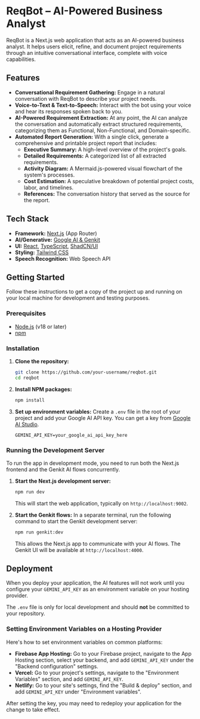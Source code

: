 # ReqBot – AI-Powered Business Analyst

ReqBot is a Next.js web application that acts as an AI-powered business analyst. It helps users elicit, refine, and document project requirements through an intuitive conversational interface, complete with voice capabilities.

## Features

-   **Conversational Requirement Gathering:** Engage in a natural conversation with ReqBot to describe your project needs.
-   **Voice-to-Text & Text-to-Speech:** Interact with the bot using your voice and hear its responses spoken back to you.
-   **AI-Powered Requirement Extraction:** At any point, the AI can analyze the conversation and automatically extract structured requirements, categorizing them as Functional, Non-Functional, and Domain-specific.
-   **Automated Report Generation:** With a single click, generate a comprehensive and printable project report that includes:
    -   **Executive Summary:** A high-level overview of the project's goals.
    -   **Detailed Requirements:** A categorized list of all extracted requirements.
    -   **Activity Diagram:** A Mermaid.js-powered visual flowchart of the system's processes.
    -   **Cost Estimation:** A speculative breakdown of potential project costs, labor, and timelines.
    -   **References:** The conversation history that served as the source for the report.

## Tech Stack

-   **Framework:** [Next.js](https://nextjs.org/) (App Router)
-   **AI/Generative:** [Google AI & Genkit](https://firebase.google.com/docs/genkit)
-   **UI:** [React](https://react.dev/), [TypeScript](https://www.typescriptlang.org/), [ShadCN/UI](https://ui.shadcn.com/)
-   **Styling:** [Tailwind CSS](https://tailwindcss.com/)
-   **Speech Recognition:** Web Speech API

## Getting Started

Follow these instructions to get a copy of the project up and running on your local machine for development and testing purposes.

### Prerequisites

-   [Node.js](https://nodejs.org/en) (v18 or later)
-   [npm](https://www.npmjs.com/)

### Installation

1.  **Clone the repository:**
    ```sh
    git clone https://github.com/your-username/reqbot.git
    cd reqbot
    ```

2.  **Install NPM packages:**
    ```sh
    npm install
    ```

3.  **Set up environment variables:**
    Create a `.env` file in the root of your project and add your Google AI API key. You can get a key from [Google AI Studio](https://aistudio.google.com/app/apikey).
    ```.env
    GEMINI_API_KEY=your_google_ai_api_key_here
    ```

### Running the Development Server

To run the app in development mode, you need to run both the Next.js frontend and the Genkit AI flows concurrently.

1.  **Start the Next.js development server:**
    ```sh
    npm run dev
    ```
    This will start the web application, typically on `http://localhost:9002`.

2.  **Start the Genkit flows:**
    In a separate terminal, run the following command to start the Genkit development server:
    ```sh
    npm run genkit:dev
    ```
    This allows the Next.js app to communicate with your AI flows. The Genkit UI will be available at `http://localhost:4000`.

## Deployment

When you deploy your application, the AI features will not work until you configure your `GEMINI_API_KEY` as an environment variable on your hosting provider.

The `.env` file is only for local development and should **not** be committed to your repository.

### Setting Environment Variables on a Hosting Provider

Here's how to set environment variables on common platforms:

-   **Firebase App Hosting:** Go to your Firebase project, navigate to the App Hosting section, select your backend, and add `GEMINI_API_KEY` under the "Backend configuration" settings.
-   **Vercel:** Go to your project's settings, navigate to the "Environment Variables" section, and add `GEMINI_API_KEY`.
-   **Netlify:** Go to your site's settings, find the "Build & deploy" section, and add `GEMINI_API_KEY` under "Environment variables".

After setting the key, you may need to redeploy your application for the change to take effect.
